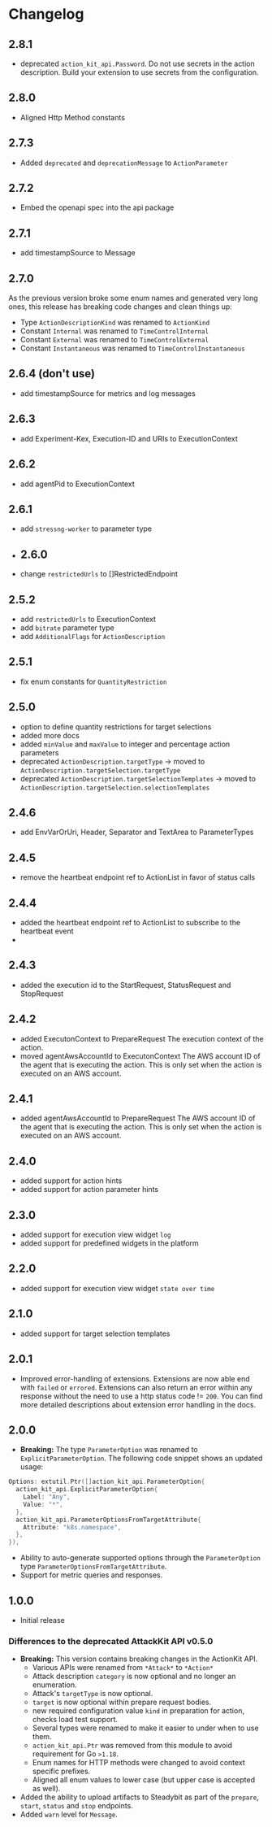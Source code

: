 # Changelog

## 2.8.1

- deprecated `action_kit_api.Password`. Do not use secrets in the action description. Build your extension to use secrets from the configuration.

## 2.8.0

- Aligned Http Method constants

## 2.7.3

- Added `deprecated` and `deprecationMessage` to `ActionParameter`

## 2.7.2

- Embed the openapi spec into the api package

## 2.7.1

- add timestampSource to Message

## 2.7.0

As the previous version broke some enum names and generated very long ones, this release has breaking code changes and clean things up:

 - Type `ActionDescriptionKind` was renamed to `ActionKind`
 - Constant `Internal` was renamed to `TimeControlInternal`
 - Constant `External` was renamed to `TimeControlExternal`
 - Constant `Instantaneous` was renamed to `TimeControlInstantaneous`

## 2.6.4 (don't use)

- add timestampSource for metrics and log messages

## 2.6.3

- add Experiment-Kex, Execution-ID and URIs to ExecutionContext

## 2.6.2

- add agentPid to ExecutionContext

## 2.6.1

- add `stressng-worker` to parameter type

- ## 2.6.0

- change `restrictedUrls` to []RestrictedEndpoint

## 2.5.2

- add `restrictedUrls` to ExecutionContext
- add `bitrate` parameter type
- add `AdditionalFlags` for `ActionDescription`

## 2.5.1

- fix enum constants for `QuantityRestriction`

## 2.5.0

- option to define quantity restrictions for target selections
- added more docs
- added `minValue` and `maxValue` to integer and percentage action parameters
- deprecated `ActionDescription.targetType` -> moved to `ActionDescription.targetSelection.targetType`
- deprecated `ActionDescription.targetSelectionTemplates` -> moved to `ActionDescription.targetSelection.selectionTemplates`

## 2.4.6

- add EnvVarOrUri, Header, Separator and TextArea to ParameterTypes

## 2.4.5

- remove the heartbeat endpoint ref to ActionList in favor of status calls

## 2.4.4

- added the heartbeat endpoint ref to ActionList to subscribe to the heartbeat event
- 
## 2.4.3

- added the execution id to the StartRequest, StatusRequest and StopRequest  

## 2.4.2

- added ExecutonContext to PrepareRequest
  The execution context of the action.
- moved agentAwsAccountId to ExecutonContext
  The AWS account ID of the agent that is executing the action.
  This is only set when the action is executed on an AWS
  account.

## 2.4.1

- added agentAwsAccountId to PrepareRequest
  The AWS account ID of the agent that is executing the action.
  This is only set when the action is executed on an AWS
  account.
 
## 2.4.0

- added support for action hints
- added support for action parameter hints

## 2.3.0

- added support for execution view widget `log`
- added support for predefined widgets in the platform

## 2.2.0

- added support for execution view widget `state over time`

## 2.1.0

- added support for target selection templates

## 2.0.1

- Improved error-handling of extensions. Extensions are now able end with `failed` or `errored`. Extensions can also return an error within any response without
  the need to use a http status code != `200`. You can find more detailed descriptions about extension error handling in the docs.

## 2.0.0

- **Breaking:** The type `ParameterOption` was renamed to `ExplicitParameterOption`. The following code snippet shows an updated usage:

```go
Options: extutil.Ptr([]action_kit_api.ParameterOption{
  action_kit_api.ExplicitParameterOption{
    Label: "Any",
    Value: "*",
  },
  action_kit_api.ParameterOptionsFromTargetAttribute{
    Attribute: "k8s.namespace",
  },
}),
```

- Ability to auto-generate supported options through the `ParameterOption` type `ParameterOptionsFromTargetAttribute`.
- Support for metric queries and responses.

## 1.0.0

- Initial release

### Differences to the deprecated AttackKit API v0.5.0

- **Breaking:** This version contains breaking changes in the ActionKit API.
    - Various APIs were renamed from `*Attack*` to `*Action*`
    - Attack description `category` is now optional and no longer an enumeration.
    - Attack's `targetType` is now optional.
    - `target` is now optional within prepare request bodies.
    - new required configuration value `kind` in preparation for action, checks load test support.
    - Several types were renamed to make it easier to under when to use them.
    - `action_kit_api.Ptr` was removed from this module to avoid requirement for Go `>1.18`.
    - Enum names for HTTP methods were changed to avoid context specific prefixes.
    - Aligned all enum values to lower case (but upper case is accepted as well).
- Added the ability to upload artifacts to Steadybit as part of the `prepare`,
  `start`, `status` and `stop` endpoints.
- Added `warn` level for `Message`.

